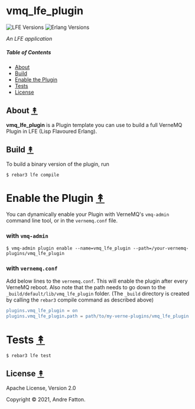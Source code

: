 # vmq_lfe_plugin

![LFE Versions][lfe badge]
![Erlang Versions][erlang badge]


*An LFE application*

##### Table of Contents

* [About](#about-)
* [Build](#build-)
* [Enable the Plugin](#enable-the-plugin-)
* [Tests](#tests-)
* [License](#license-)

## About [&#x219F;](#table-of-contents)

**vmq_lfe_plugin** is a Plugin template you can use to build a full VerneMQ Plugin in LFE (Lisp Flavoured Erlang).


## Build [&#x219F;](#table-of-contents)

To build a binary version of the plugin, run

```shell
$ rebar3 lfe compile
```

# Enable the Plugin [&#x219F;](#table-of-contents)

You can dynamically enable your Plugin with VerneMQ's `vmq-admin` command line tool, or in the `vernemq.conf` file.

### with `vmq-admin`

```shell
$ vmq-admin plugin enable --name=vmq_lfe_plugin --path=/your-vernemq-plugins/vmq_lfe_plugin
```
### with `vernemq.conf`

Add below lines to the `vernemq.conf`. This will enable the plugin after every VerneMQ reboot. Also note that the path needs to go down to the `_build/default/lib/vmq_lfe_plugin` folder. (The `_build` directory is created by calling the `rebar3` compile command as described above)

```erlang
plugins.vmq_lfe_plugin = on
plugins.vmq_lfe_plugin.path = path/to/my-verne-plugins/vmq_lfe_plugin
```

# Tests [&#x219F;](#table-of-contents)

```shell
$ rebar3 lfe test
```

## License [&#x219F;](#table-of-contents)

Apache License, Version 2.0

Copyright © 2021, Andre Fatton.

<!-- Named page links below: /-->

[logo]: https://avatars1.githubusercontent.com/u/3434967?s=250
[logo-large]: https://avatars1.githubusercontent.com/u/3434967
[github]: https://github.com/ORG/vmq_lfe_plugin
[gitlab]: https://gitlab.com/ORG/vmq_lfe_plugin
[travis]: https://travis-ci.org/ORG/vmq_lfe_plugin
[travis badge]: https://img.shields.io/travis/ORG/vmq_lfe_plugin.svg
[gh-actions-badge]: https://github.com/ORG/vmq_lfe_plugin/workflows/Go/badge.svg
[gh-actions]: https://github.com/ORG/vmq_lfe_plugin/actions
[lfe]: https://github.com/lfe/lfe
[lfe badge]: https://img.shields.io/badge/lfe-2.1-blue.svg
[erlang badge]: https://img.shields.io/badge/erlang-19%20to%2025-blue.svg
[github tags]: https://github.com/ORG/vmq_lfe_plugin/tags
[github tags badge]: https://img.shields.io/github/tag/ORG/vmq_lfe_plugin.svg
